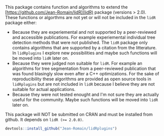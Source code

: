 This package contains function and algorithms to extend the [https://github.com/Jean-Romain/lidR](lidR) package (versions > 2.0). These functions or algorthms are not yet or will not be included in the `lidR` package either:

- Because they are experiemental and not supported by a peer-reviewed and accessible publications. For example experiemental individual tree detection methods that were not published. The `lidR` package only contains algorithms that are supported by a citation from the litterature. In `lidRplugins` I explore new possibilities and maybe such functions will be moved into `lidR` later on.
- Because they were judged non suitable for `lidR`. For example an algorithms for tree segmentation from a peer-reviewed publication that was found blasingly slow even after a C++ optimizations. For the sake of reproducibility these algorithms are provided as open source tools in `lidRplugins` but are not included in `lidR` because I believe they are not suitable for actual applications.
- Because they were not tested enought and I'm not sure they are actually useful for the community.  Maybe such functions will be moved into `lidR` later on.

This package will NOT be submitted on CRAN and must be installed from github. It depends on `lidR (>= 2.0.0)`.

```r
devtools::install_github("Jean-Romain/lidRplugins")
```
